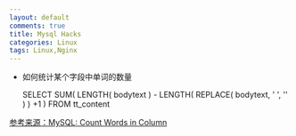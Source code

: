 ```yaml
---
layout: default
comments: true
title: Mysql Hacks
categories: Linux
tags: Linux,Nginx
---
```




- 如何统计某个字段中单词的数量
   
    
    SELECT SUM( LENGTH( bodytext ) -  LENGTH( REPLACE( bodytext, ' ', '' ) ) +1 )
    FROM tt_content

[参考来源：MySQL: Count Words in Column][how_to_count_words_in_column]

[how_to_count_words_in_column]:https://ben.lobaugh.net/blog/476/mysql-count-words-in-column


